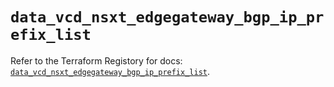 # `data_vcd_nsxt_edgegateway_bgp_ip_prefix_list`

Refer to the Terraform Registory for docs: [`data_vcd_nsxt_edgegateway_bgp_ip_prefix_list`](https://registry.terraform.io/providers/vmware/vcd/3.10.0/docs/data-sources/nsxt_edgegateway_bgp_ip_prefix_list).
